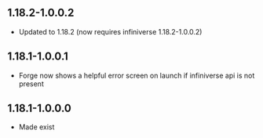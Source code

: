 ## 1.18.2-1.0.0.2
* Updated to 1.18.2 (now requires infiniverse 1.18.2-1.0.0.2)

## 1.18.1-1.0.0.1
* Forge now shows a helpful error screen on launch if infiniverse api is not present

## 1.18.1-1.0.0.0
* Made exist
